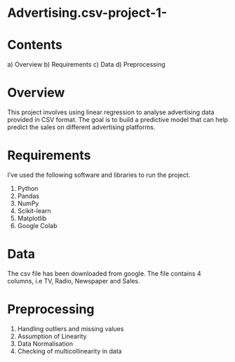 # Advertising.csv-project-1-

# Contents
a) Overview
b) Requirements
c) Data
d) Preprocessing

# Overview
This project involves using linear regression to analyse advertising data provided in CSV format. The goal is to build a predictive model that can help predict the sales on different advertising platforms.

# Requirements
I’ve used the following software and libraries to run the project. 
1. Python
2. Pandas
3. NumPy
4. Scikit-learn
5. Matplotlib
6. Google Colab

# Data
The csv file has been downloaded from google. The file contains 4 columns, i.e TV, Radio, Newspaper and Sales.

# Preprocessing
1) Handling outliers and missing values
2) Assumption of Linearity
3) Data Normalisation
4) Checking of multicollinearity in data
